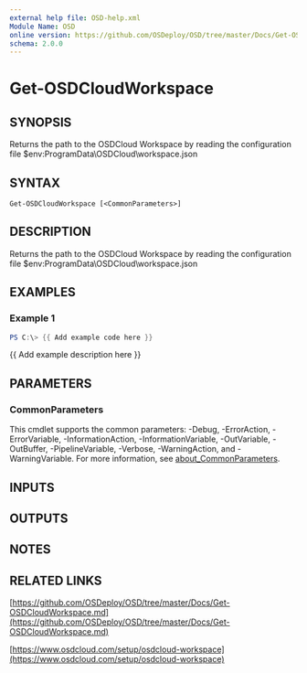 ```yaml
---
external help file: OSD-help.xml
Module Name: OSD
online version: https://github.com/OSDeploy/OSD/tree/master/Docs/Get-OSDCloudWorkspace.md
schema: 2.0.0
---
```


# Get-OSDCloudWorkspace

## SYNOPSIS
Returns the path to the OSDCloud Workspace by reading the configuration file $env:ProgramData\OSDCloud\workspace.json

## SYNTAX

```
Get-OSDCloudWorkspace [<CommonParameters>]
```

## DESCRIPTION
Returns the path to the OSDCloud Workspace by reading the configuration file $env:ProgramData\OSDCloud\workspace.json

## EXAMPLES

### Example 1
```powershell
PS C:\> {{ Add example code here }}
```

{{ Add example description here }}

## PARAMETERS

### CommonParameters
This cmdlet supports the common parameters: -Debug, -ErrorAction, -ErrorVariable, -InformationAction, -InformationVariable, -OutVariable, -OutBuffer, -PipelineVariable, -Verbose, -WarningAction, and -WarningVariable. For more information, see [about_CommonParameters](http://go.microsoft.com/fwlink/?LinkID=113216).

## INPUTS

## OUTPUTS

## NOTES

## RELATED LINKS

[https://github.com/OSDeploy/OSD/tree/master/Docs/Get-OSDCloudWorkspace.md](https://github.com/OSDeploy/OSD/tree/master/Docs/Get-OSDCloudWorkspace.md)

[https://www.osdcloud.com/setup/osdcloud-workspace](https://www.osdcloud.com/setup/osdcloud-workspace)

